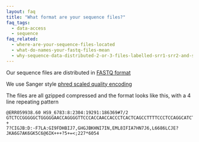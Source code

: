 ```yaml
---
layout: faq
title: "What format are your sequence files?"
faq_tags:
  - data-access
  - sequence
faq_related:
  - where-are-your-sequence-files-located
  - what-do-names-your-fastq-files-mean
  - why-sequence-data-distributed-2-or-3-files-labelled-srr1-srr2-and-srr
---
```

                    
Our sequence files are distributed in [FASTQ format](http://en.wikipedia.org/wiki/Fastq)

We use Sanger style [phred scaled quality encoding](http://en.wikipedia.org/wiki/Phred_quality_score)

The files are all gzipped compressed and the format looks like this, with a 4 line repeating pattern

    @ERR059938.60 HS9_6783:8:2304:19291:186369#7/2
    GTCTCCGGGGGCTGGGGGAACCAGGGGTTCCCACCAACCACCCTCACTCAGCCTTTTCCCTCCAGGCATCTCTGGGAAAGGACATGGGGCTGGTGCGGGG
    +
    7?CIGJB:D:-F7LA:GI9FDHBIJ7,GHGJBKHNI7IN,EML8IFIA7HN7J6,L6686LCJE?JKA6G7AK6GK5C6@6IK+++?5+=<;227*6054
